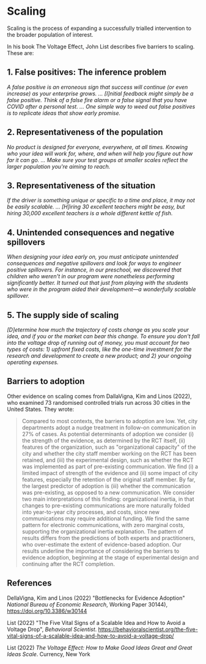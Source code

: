 # Scaling

Scaling is the process of expanding a successfully trialled intervention to the broader population of interest.

In his book The Voltage Effect, John List describes five barriers to scaling. These are:

## 1. False positives: The inference problem

*A false positive is an erroneous sign that success will continue (or even increase) as your enterprise grows. ... [I]nitial feedback might simply be a false positive. Think of a false fire alarm or a false signal that you have COVID after a personal test. ... One simple way to weed out false positives is to replicate ideas that show early promise.*

## 2. Representativeness of the population

*No product is designed for everyone, everywhere, at all times. Knowing who your idea will work for, where, and when will help you figure out how far it can go. ... Make sure your test groups at smaller scales reflect the larger population you're aiming to reach.*

## 3. Representativeness of the situation

*If the driver is something unique or specific to a time and place, it may not be easily scalable. ... [H]iring 30 excellent teachers might be easy, but hiring 30,000 excellent teachers is a whole different kettle of fish.*

## 4. Unintended consequences and negative spillovers

*When designing your idea early on, you must anticipate unintended consequences and negative spillovers and look for ways to engineer positive spillovers. For instance, in our preschool, we discovered that children who weren't in our program were nonetheless performing significantly better. It turned out that just from playing with the students who were in the program aided their development—a wonderfully scalable spillover.*

## 5. The supply side of scaling

*[D]etermine how much the trajectory of costs change as you scale your idea, and if you or the market can bear this change. To ensure you don't fall into the voltage drop of running out of money, you must account for two types of costs: 1) upfront fixed costs, like the one-time investment for the research and development to create a new product; and 2) your ongoing operating expenses.*

## Barriers to adoption

Other evidence on scaling comes from DallaVigna, Kim and Linos (2022), who examined 73 randomised controlled trials run across 30 cities in the United States. They wrote:

> Compared to most contexts, the barriers to adoption are low. Yet, city departments adopt a nudge treatment in follow-on communication in 27% of cases. As potential determinants of adoption we consider (i) the strength of the evidence, as determined by the RCT itself, (ii) features of the organization, such as "organizational capacity" of the city and whether the city staff member working on the RCT has been retained, and (iii) the experimental design, such as whether the RCT was implemented as part of pre-existing communication. We find (i) a limited impact of strength of the evidence and (ii) some impact of city features, especially the retention of the original staff member. By far, the largest predictor of adoption is (iii) whether the communication was pre-existing, as opposed to a new communication. We consider two main interpretations of this finding: organizational inertia, in that changes to pre-existing communications are more naturally folded into year-to-year city processes, and costs, since new communications may require additional funding. We find the same pattern for electronic communications, with zero marginal costs, supporting the organizational inertia explanation. The pattern of results differs from the predictions of both experts and practitioners, who over-estimate the extent of evidence-based adoption. Our results underline the importance of considering the barriers to evidence adoption, beginning at the stage of experimental design and continuing after the RCT completion.

## References

DellaVigna, Kim and Linos (2022) "Bottlenecks for Evidence Adoption" *National Bureau of Economic Research*, Working Paper 30144), https://doi.org/10.3386/w30144

List (2022) "The Five Vital Signs of a Scalable Idea and How to Avoid a Voltage Drop", *Behavioral Scientist*. https://behavioralscientist.org/the-five-vital-signs-of-a-scalable-idea-and-how-to-avoid-a-voltage-drop/

List (2022) *The Voltage Effect: How to Make Good Ideas Great and Great Ideas Scale*. Currency, New York
